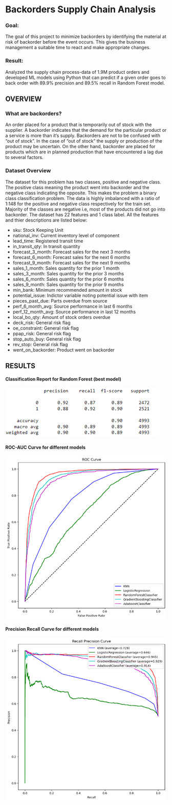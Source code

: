 # Backorders Supply Chain Analysis 
### Goal: 
The goal of this project to minimize backorders by identifying the material at risk of backorder before the event occurs. This gives the business management a suitable time to react and make appropriate changes.

### Result:
Analyzed the supply chain process-data of 1.9M product orders and developed ML models using Python that can predict if a given order goes to back order with 89.9% precision and 89.5% recall in Random Forest model.

## OVERVIEW

### What are backorders?
An order placed for a product that is temporarily out of stock with the supplier. A backorder indicates that the demand for the particular product or a service is more than it’s supply.
Backorders are not to be confused with “out of stock”. In the case of “out of stock” the supply or production of the product may be uncertain. On the other hand, backorder are placed for products which are in planned production that have encountered a lag due to several factors.

### Dataset Overview
The dataset for this problem has two classes, positive and negative class. The positive class meaning the product went into backorder and the negative class indicating the opposite. This makes the problem a binary class classification problem. The data is highly imbalanced with a ratio of 1:148 for the positive and negative class respectively for the train set. Majority of the classes are negative i.e, most of the products did not go into backorder. The dataset has 22 features and 1 class label. All the features and thier descriptions are listed below:

- sku: Stock Keeping Unit
- national_inv: Current inventory level of component
- lead_time: Registered transit time
- in_transit_qty: In transit quantity
- forecast_3_month: Forecast sales for the next 3 months
- forecast_6_month: Forecast sales for the next 6 months
- forecast_9_month: Forecast sales for the next 9 months
- sales_1_month: Sales quantity for the prior 1 month
- sales_3_month: Sales quantity for the prior 3 months
- sales_6_month: Sales quantity for the prior 6 months
- sales_9_month: Sales quantity for the prior 9 months
- min_bank: Minimum recommended amount in stock
- potential_issue: Indictor variable noting potential issue with item
- pieces_past_due: Parts overdue from source
- perf_6_month_avg: Source performance in last 6 months
- perf_12_month_avg: Source performance in last 12 months
- local_bo_qty: Amount of stock orders overdue
- deck_risk: General risk flag
- oe_constraint: General risk flag
- ppap_risk: General risk flag
- stop_auto_buy: General risk flag
- rev_stop: General risk flag
- went_on_backorder: Product went on backorder


## RESULTS

#### Classification Report for Random Forest (best model)

![](/classification_report.png)


#### ROC-AUC Curve for different models
![](/ROC_Curve.png)

#### Precision Recall Curve for different models
![](/Precision_Recall_Curve.png)
